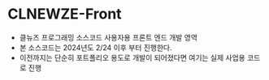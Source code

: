 # CLNEWZE-Front

- 클뉴즈 프로그래밍 소스코드 사용자용 프론트 엔드 개발 영역
- 본 소스코드는 2024년도 2/24 이후 부터 진행한다.
- 이전까지는 단순히 포트폴리오 용도로 개발이 되어졌다면 여기는 실제 사업용 코드로 진행
